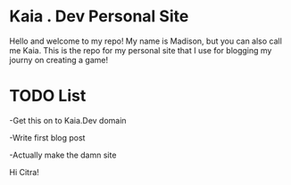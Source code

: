 # Kaia . Dev Personal Site
Hello and welcome to my repo! My name is Madison, but you can also call me Kaia. This is the repo for my personal site that I use for blogging my journy on creating a game!

# TODO List
-Get this on to Kaia.Dev domain

-Write first blog post

-Actually make the damn site

Hi Citra!
